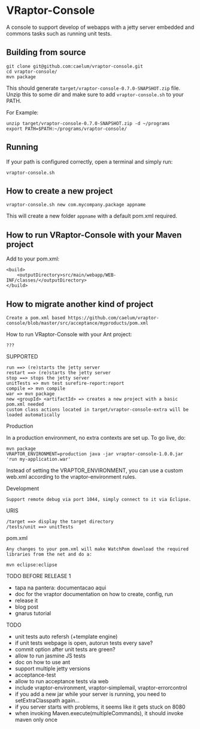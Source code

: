 VRaptor-Console
===============
A console to support develop of webapps with a jetty server embedded and commons tasks such as running unit tests.

Building from source
--------------------
    git clone git@github.com:caelum/vraptor-console.git
    cd vraptor-console/
    mvn package
    
This should generate `target/vraptor-console-0.7.0-SNAPSHOT.zip` file. Unzip this to some dir 
and make sure to add `vraptor-console.sh` to your PATH. 

For Example:

	unzip target/vraptor-console-0.7.0-SNAPSHOT.zip -d ~/programs
	export PATH=$PATH:~/programs/vraptor-console/


Running
-------
If your path is configured correctly, open a terminal and simply run: 

    vraptor-console.sh

How to create a new project
---------------------------
	vraptor-console.sh new com.mycompany.package appname

This will create a new folder `appname` with a default pom.xml required.	

How to run VRaptor-Console with your Maven project
--------------------------------------------------

Add to your pom.xml:

	<build>
		<outputDirectory>src/main/webapp/WEB-INF/classes/</outputDirectory>
	</build>


How to migrate another kind of project
--------------------------------------

	Create a pom.xml based https://github.com/caelum/vraptor-console/blob/master/src/acceptance/myproducts/pom.xml

How to run VRaptor-Console with your Ant project:

	???


SUPPORTED

	run ==> (re)starts the jetty server
	restart ==> (re)starts the jetty server
	stop ==> stops the jetty server
	unitTests => mvn test surefire-report:report
	compile => mvn compile
	war => mvn package
	new <groupId> <artifactId> => creates a new project with a basic pom.xml needed
	custom class actions located in target/vraptor-console-extra will be loaded automatically 
	
Production

In a production environment, no extra contexts are set up.
To go live, do:

	mvn package
	VRAPTOR_ENVIRONMENT=production java -jar vraptor-console-1.0.0.jar 'run my-application.war'
	
Instead of setting the VRAPTOR_ENVIRONMENT, you can use a custom web.xml according to the vraptor-environment rules.


Development

	Support remote debug via port 1044, simply connect to it via Eclipse.
	
URIS

	/target ==> display the target directory
	/tests/unit ==> unitTests
	
	
pom.xml

	Any changes to your pom.xml will make WatchPom download the required libraries from the net and do a:
	
	mvn eclipse:eclipse

TODO BEFORE RELEASE 1
- tapa na pantera: documentacao aqui
- doc for the vraptor documentation on how to create, config, run
- release it
- blog post
- gnarus tutorial

TODO
- unit tests auto refersh (+template engine)
- if unit tests webpage is open, autorun tests every save?
- commit option after unit tests are green?
- allow to run jasmine JS tests
- doc on how to use ant
- support multiple jetty versions
- acceptance-test
- allow to run acceptance tests via web
- include vraptor-environment, vraptor-simplemail, vraptor-errorcontrol
- if you add a new jar while your server is running, you need to setExtraClasspath again...
- if you server starts with problems, it seems like it gets stuck on 8080
- when invoking Maven.execute(multipleCommands), it should invoke maven only once

